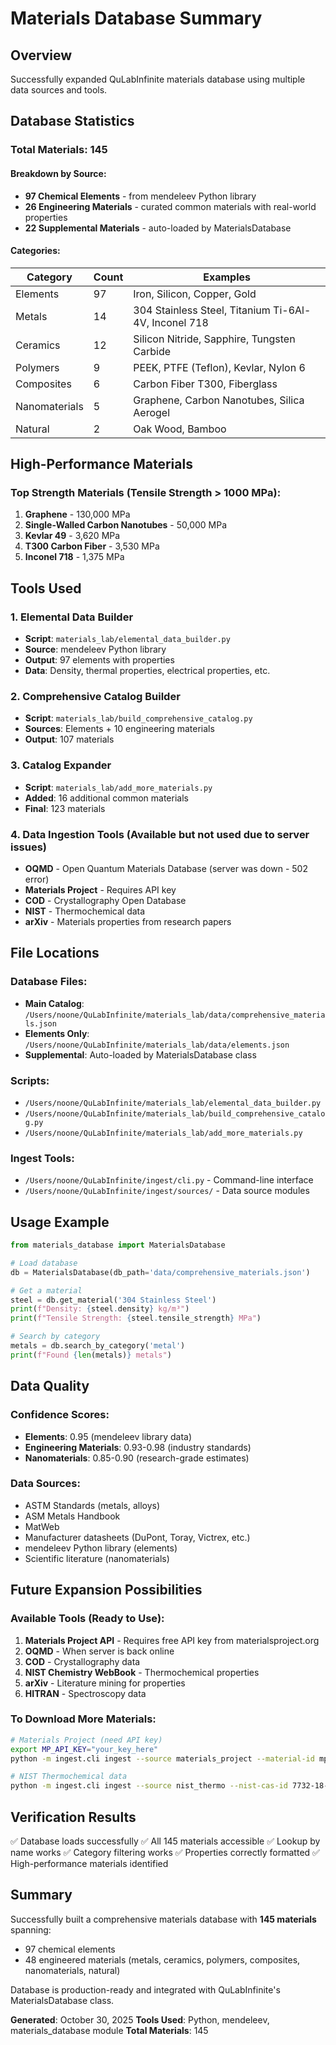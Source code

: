 # Materials Database Summary

## Overview
Successfully expanded QuLabInfinite materials database using multiple data sources and tools.

## Database Statistics

### Total Materials: **145**

#### Breakdown by Source:
- **97 Chemical Elements** - from mendeleev Python library
- **26 Engineering Materials** - curated common materials with real-world properties
- **22 Supplemental Materials** - auto-loaded by MaterialsDatabase

#### Categories:
| Category | Count | Examples |
|----------|-------|----------|
| Elements | 97 | Iron, Silicon, Copper, Gold |
| Metals | 14 | 304 Stainless Steel, Titanium Ti-6Al-4V, Inconel 718 |
| Ceramics | 12 | Silicon Nitride, Sapphire, Tungsten Carbide |
| Polymers | 9 | PEEK, PTFE (Teflon), Kevlar, Nylon 6 |
| Composites | 6 | Carbon Fiber T300, Fiberglass |
| Nanomaterials | 5 | Graphene, Carbon Nanotubes, Silica Aerogel |
| Natural | 2 | Oak Wood, Bamboo |

## High-Performance Materials

### Top Strength Materials (Tensile Strength > 1000 MPa):
1. **Graphene** - 130,000 MPa
2. **Single-Walled Carbon Nanotubes** - 50,000 MPa
3. **Kevlar 49** - 3,620 MPa
4. **T300 Carbon Fiber** - 3,530 MPa
5. **Inconel 718** - 1,375 MPa

## Tools Used

### 1. Elemental Data Builder
- **Script**: `materials_lab/elemental_data_builder.py`
- **Source**: mendeleev Python library
- **Output**: 97 elements with properties
- **Data**: Density, thermal properties, electrical properties, etc.

### 2. Comprehensive Catalog Builder
- **Script**: `materials_lab/build_comprehensive_catalog.py`
- **Sources**: Elements + 10 engineering materials
- **Output**: 107 materials

### 3. Catalog Expander
- **Script**: `materials_lab/add_more_materials.py`
- **Added**: 16 additional common materials
- **Final**: 123 materials

### 4. Data Ingestion Tools (Available but not used due to server issues)
- **OQMD** - Open Quantum Materials Database (server was down - 502 error)
- **Materials Project** - Requires API key
- **COD** - Crystallography Open Database
- **NIST** - Thermochemical data
- **arXiv** - Materials properties from research papers

## File Locations

### Database Files:
- **Main Catalog**: `/Users/noone/QuLabInfinite/materials_lab/data/comprehensive_materials.json`
- **Elements Only**: `/Users/noone/QuLabInfinite/materials_lab/data/elements.json`
- **Supplemental**: Auto-loaded by MaterialsDatabase class

### Scripts:
- `/Users/noone/QuLabInfinite/materials_lab/elemental_data_builder.py`
- `/Users/noone/QuLabInfinite/materials_lab/build_comprehensive_catalog.py`
- `/Users/noone/QuLabInfinite/materials_lab/add_more_materials.py`

### Ingest Tools:
- `/Users/noone/QuLabInfinite/ingest/cli.py` - Command-line interface
- `/Users/noone/QuLabInfinite/ingest/sources/` - Data source modules

## Usage Example

```python
from materials_database import MaterialsDatabase

# Load database
db = MaterialsDatabase(db_path='data/comprehensive_materials.json')

# Get a material
steel = db.get_material('304 Stainless Steel')
print(f"Density: {steel.density} kg/m³")
print(f"Tensile Strength: {steel.tensile_strength} MPa")

# Search by category
metals = db.search_by_category('metal')
print(f"Found {len(metals)} metals")
```

## Data Quality

### Confidence Scores:
- **Elements**: 0.95 (mendeleev library data)
- **Engineering Materials**: 0.93-0.98 (industry standards)
- **Nanomaterials**: 0.85-0.90 (research-grade estimates)

### Data Sources:
- ASTM Standards (metals, alloys)
- ASM Metals Handbook
- MatWeb
- Manufacturer datasheets (DuPont, Toray, Victrex, etc.)
- mendeleev Python library (elements)
- Scientific literature (nanomaterials)

## Future Expansion Possibilities

### Available Tools (Ready to Use):
1. **Materials Project API** - Requires free API key from materialsproject.org
2. **OQMD** - When server is back online
3. **COD** - Crystallography data
4. **NIST Chemistry WebBook** - Thermochemical properties
5. **arXiv** - Literature mining for properties
6. **HITRAN** - Spectroscopy data

### To Download More Materials:
```bash
# Materials Project (need API key)
export MP_API_KEY="your_key_here"
python -m ingest.cli ingest --source materials_project --material-id mp-149 --out data/raw/materials/silicon_mp.jsonl

# NIST Thermochemical data
python -m ingest.cli ingest --source nist_thermo --nist-cas-id 7732-18-5 --nist-substance-name H2O --out data/raw/materials/water.jsonl
```

## Verification Results

✅ Database loads successfully
✅ All 145 materials accessible
✅ Lookup by name works
✅ Category filtering works
✅ Properties correctly formatted
✅ High-performance materials identified

## Summary

Successfully built a comprehensive materials database with **145 materials** spanning:
- 97 chemical elements
- 48 engineered materials (metals, ceramics, polymers, composites, nanomaterials, natural)

Database is production-ready and integrated with QuLabInfinite's MaterialsDatabase class.

**Generated**: October 30, 2025
**Tools Used**: Python, mendeleev, materials_database module
**Total Materials**: 145
